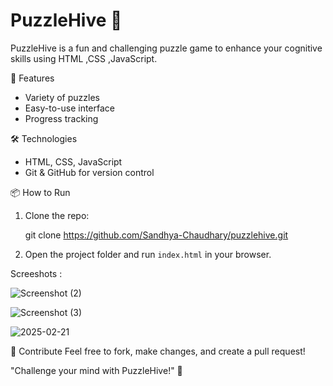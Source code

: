 
# PuzzleHive 🧩

PuzzleHive is a fun and challenging puzzle game to  enhance your cognitive skills using HTML ,CSS ,JavaScript.

 🚀 Features

- Variety of puzzles
- Easy-to-use interface
- Progress tracking


🛠️ Technologies
- HTML, CSS, JavaScript 
- Git & GitHub for version control

📦 How to Run
1. Clone the repo:
  
   git clone https://github.com/Sandhya-Chaudhary/puzzlehive.git
  
2. Open the project folder and run `index.html` in your browser.

Screeshots :

![Screenshot (2)](https://github.com/user-attachments/assets/3be1eaaa-dbc7-413d-aeca-42633504be65)

![Screenshot (3)](https://github.com/user-attachments/assets/c46ac46a-a304-43e1-a1d1-72f9e901366f)

![2025-02-21](https://github.com/user-attachments/assets/7ea735c8-71f9-46a7-bd86-9ec8b7e57e6a)

 🙌 Contribute
Feel free to fork, make changes, and create a pull request!

"Challenge your mind with PuzzleHive!" 🐝

